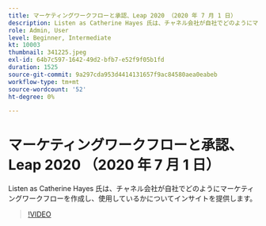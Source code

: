 ```yaml
---
title: マーケティングワークフローと承認、Leap 2020 （2020 年 7 月 1 日）
description: Listen as Catherine Hayes 氏は、チャネル会社が自社でどのようにマーケティングワークフローを作成し、使用しているかについてインサイトを提供します。
role: Admin, User
level: Beginner, Intermediate
kt: 10003
thumbnail: 341225.jpeg
exl-id: 64b7c597-1642-49d2-bfb7-e52f9f05b1fd
duration: 1525
source-git-commit: 9a297cda953d4414131657f9ac84580aea0eabeb
workflow-type: tm+mt
source-wordcount: '52'
ht-degree: 0%

---
```


# マーケティングワークフローと承認、Leap 2020 （2020 年 7 月 1 日）

Listen as Catherine Hayes 氏は、チャネル会社が自社でどのようにマーケティングワークフローを作成し、使用しているかについてインサイトを提供します。

>[!VIDEO](https://video.tv.adobe.com/v/341225/?quality=12&learn=on)
